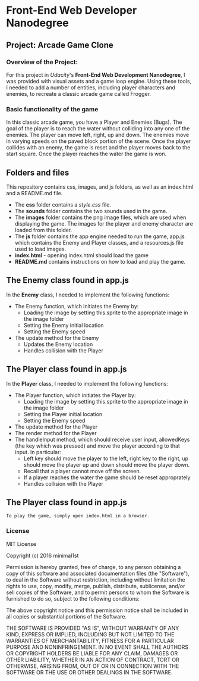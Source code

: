 # Front-End Web Developer Nanodegree

## Project: Arcade Game Clone

### Overview of the Project:

For this project in _Udacity_'s **Front-End Web Development Nanodegree**, I was provided with visual assets and a game loop engine. Using these tools, I needed to add a number of entities, including player characters and enemies, to recreate a classic arcade game called Frogger. 

### Basic functionality of the game

In this classic arcade game, you have a Player and Enemies (Bugs). The goal of the player is to reach the water without colliding into any one of the enemies. The player can move left, right, up and down. The enemies move in varying speeds on the paved block portion of the scene. Once the player collides with an enemy, the game is reset and the player moves back to the start square. Once the player reaches the water the game is won.

## Folders and files
This repository contains css, images, and js folders, as well as an index.html and a README.md file. 

- The **css** folder contains a *style.css* file.
- The **sounds** folder contains the two sounds used in the game.
- The **images** folder contains the png image files, which are used when displaying the game. The images for the player and enemy character are loaded from this folder.
- The **js** folder contains the app engine needed to run the game, app.js which contains the Enemy and Player classes, and a resources.js file used to load images. 
- **index.html** - opening index.html should load the game
- **README.md** contains instructions on how to load and play the game.

## The Enemy class found in app.js

In the **Enemy** class, I needed to implement the following functions:
- The Enemy function, which initiates the Enemy by:
	- Loading the image by setting this.sprite to the appropriate image in the image folder
	- Setting the Enemy initial location
	- Setting the Enemy speed
- The update method for the Enemy
	- Updates the Enemy location
	- Handles collision with the Player

## The Player class found in app.js
In the **Player** class, I needed to implement the following functions:
- The Player function, which initiates the Player by:
	- Loading the image by setting this.sprite to the appropriate image in the image folder
	- Setting the Player initial location
	- Setting the Enemy speed
- The update method for the Player
- The render method for the Player
- The handleInput method, which should receive user input, allowedKeys (the key which was pressed) and move the player according to that input. In particular:
	- Left key should move the player to the left, right key to the right, up should move the player up and down should move the player down.
	- Recall that a player cannot move off the screen.
	- If a player reaches the water the game should be reset approprately
	- Handles collision with the Player

## The Player class found in app.js
	To play the game, simply open index.html in a browser.

### License 

MIT License

Copyright (c) 2016 minimal1st

Permission is hereby granted, free of charge, to any person obtaining a copy of this software and associated documentation files (the "Software"), to deal in the Software without restriction, including without limitation the rights to use, copy, modify, merge, publish, distribute, sublicense, and/or sell copies of the Software, and to permit persons to whom the Software is furnished to do so, subject to the following conditions:

The above copyright notice and this permission notice shall be included in all copies or substantial portions of the Software.

THE SOFTWARE IS PROVIDED "AS IS", WITHOUT WARRANTY OF ANY KIND, EXPRESS OR IMPLIED, INCLUDING BUT NOT LIMITED TO THE WARRANTIES OF MERCHANTABILITY, FITNESS FOR A PARTICULAR PURPOSE AND NONINFRINGEMENT. IN NO EVENT SHALL THE AUTHORS OR COPYRIGHT HOLDERS BE LIABLE FOR ANY CLAIM, DAMAGES OR OTHER LIABILITY, WHETHER IN AN ACTION OF CONTRACT, TORT OR OTHERWISE, ARISING FROM, OUT OF OR IN CONNECTION WITH THE SOFTWARE OR THE USE OR OTHER DEALINGS IN THE SOFTWARE.
